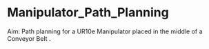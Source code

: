 # Manipulator_Path_Planning
Aim: Path planning for a UR10e Manipulator placed in the middle of a Conveyor Belt .


